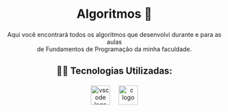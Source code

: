 <h1 align="center">Algoritmos 📝</h1>

###

<p align="center">Aqui você encontrará todos os algoritmos que desenvolvi durante e para as aulas<br> de Fundamentos de Programação da minha faculdade.</p>

###

<h2 align="center">👨‍💻 Tecnologias Utilizadas:</h2>

###

<div align="center">
  <img src="https://skillicons.dev/icons?i=vscode" height="45" alt="vscode logo">
  <img width="12" />
  <img src="https://skillicons.dev/icons?i=c" height="45" alt="c logo">
</div>

###
